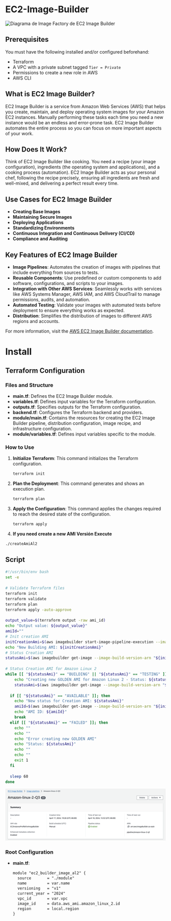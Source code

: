 # EC2-Image-Builder

![Diagrama de Image Factory de EC2 Image Builder](https://d1.awsstatic.com/re19/image-builder/Product-Page-Diagram_Image-Factory.cbf8db591ca6de1c5d9149f3cd6ccfe6c6a64f33.png)

## Prerequisites

You must have the following installed and/or configured beforehand:

- Terraform
- A VPC with a private subnet tagged `Tier = Private`
- Permissions to create a new role in AWS
- AWS CLI

## What is EC2 Image Builder?

EC2 Image Builder is a service from Amazon Web Services (AWS) that helps you create, maintain, and deploy operating system images for your Amazon EC2 instances. Manually performing these tasks each time you need a new instance would be an endless and error-prone task. EC2 Image Builder automates the entire process so you can focus on more important aspects of your work.

## How Does It Work?

Think of EC2 Image Builder like cooking. You need a recipe (your image configuration), ingredients (the operating system and applications), and a cooking process (automation). EC2 Image Builder acts as your personal chef, following the recipe precisely, ensuring all ingredients are fresh and well-mixed, and delivering a perfect result every time.

## Use Cases for EC2 Image Builder

- **Creating Base Images**
- **Maintaining Secure Images**
- **Deploying Applications**
- **Standardizing Environments**
- **Continuous Integration and Continuous Delivery (CI/CD)**
- **Compliance and Auditing**

## Key Features of EC2 Image Builder

- **Image Pipelines**: Automates the creation of images with pipelines that include everything from sources to tests.
- **Reusable Components**: Use predefined or custom components to add software, configurations, and scripts to your images.
- **Integration with Other AWS Services**: Seamlessly works with services like AWS Systems Manager, AWS IAM, and AWS CloudTrail to manage permissions, audits, and automation.
- **Automated Testing**: Validate your images with automated tests before deployment to ensure everything works as expected.
- **Distribution**: Simplifies the distribution of images to different AWS regions and accounts.

For more information, visit the [AWS EC2 Image Builder documentation](https://docs.aws.amazon.com/imagebuilder/latest/userguide/what-is-image-builder.html).

# Install

## Terraform Configuration

### Files and Structure

- **main.tf**: Defines the EC2 Image Builder module.
- **variables.tf**: Defines input variables for the Terraform configuration.
- **outputs.tf**: Specifies outputs for the Terraform configuration.
- **backend.tf**: Configures the Terraform backend and providers.
- **module/main.tf**: Contains the resources for creating the EC2 Image Builder pipeline, distribution configuration, image recipe, and infrastructure configuration.
- **module/variables.tf**: Defines input variables specific to the module.

### How to Use

1. **Initialize Terraform**: This command initializes the Terraform configuration.

   ```sh
   terraform init
   ```

2. **Plan the Deployment**: This command generates and shows an execution plan.

   ```sh
   terraform plan
   ```

3. **Apply the Configuration**: This command applies the changes required to reach the desired state of the configuration.

   ```sh
   terraform apply
   ```

4. **If you need create a new AMI Versión Execute**

```sh
./createAmiAl2
```

## Script

```bash
#!/usr/bin/env bash
set -e

# Validate Terraform files
terraform init
terraform validate
terraform plan
terraform apply -auto-approve

output_value=$(terraform output -raw ami_id)
echo "Output value: ${output_value}"
amiId=""
# Init creation AMI
initCreationAmi=$(aws imagebuilder start-image-pipeline-execution --image-pipeline-arn ${output_value} --query "imageBuildVersionArn" --output text)
echo "New Building AMI: ${initCreationAmi}"
# Status Creation AMI
statusAmi=$(aws imagebuilder get-image --image-build-version-arn "${initCreationAmi}" --query "image.state.status" --output text)

# Status Creation AMI for Amazon Linux 2
while [[ "${statusAmi}" == "BUILDING" || "${statusAmi}" == "TESTING" ]]; do
    echo "Creating new GOLDEN AMI for Amazon Linux 2 - Status: ${statusAmi}"
    statusAmi=$(aws imagebuilder get-image --image-build-version-arn "${initCreationAmi}" --query "image.state.status" --output text)

  if [[ "${statusAmi}" == "AVAILABLE" ]]; then
    echo "New status for Creation AMI: ${statusAmi}"
    amiId=$(aws imagebuilder get-image --image-build-version-arn "${initCreationAmi}" --query "image.outputResources.amis[].image" --output text)
    echo "AMI ID: ${amiId}"
    break
  elif [[ "${statusAmi}" == "FAILED" ]]; then
    echo ""
    echo ""
    echo "Error creating new GOLDEN AMI"
    echo "Status: ${statusAmi}"
    echo ""
    echo ""
    exit 1
  fi

  sleep 60
done
```

![EC2 Image Builder](images/ib1.png)

### Root Configuration

- **main.tf**:
  ```hcl
  module "ec2_builder_image_al2" {
    source       = "./module"
    name         = var.name
    versioning   = "v1"
    current_year = "2024"
    vpc_id       = var.vpc
    image_id     = data.aws_ami.amazon_linux_2.id
    region       = local.region
  }
  ```
